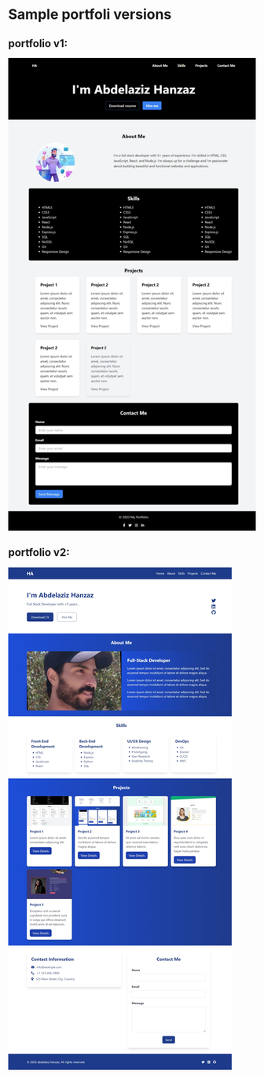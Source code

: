# Sample portfoli versions

## portfolio v1:

![Screenshot](./screenshot/project1.jpeg)

## portfolio v2: 

![Screenshot](./screenshot/portfolio-v2-screenshot.jpeg)